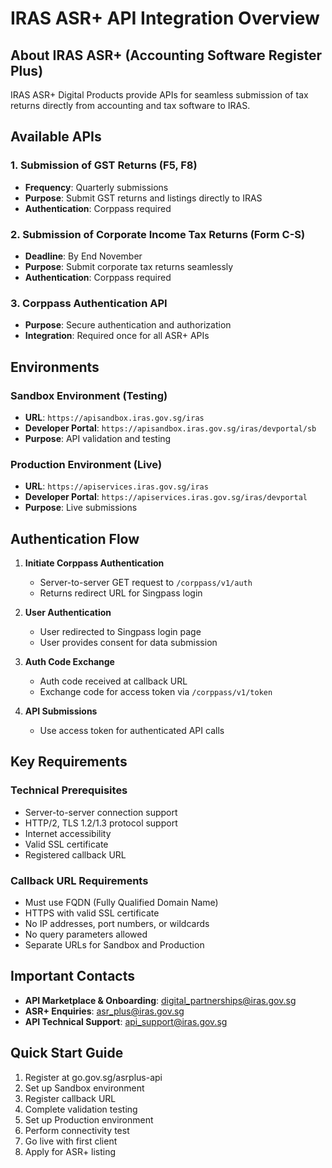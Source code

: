 # IRAS ASR+ API Integration Overview

## About IRAS ASR+ (Accounting Software Register Plus)

IRAS ASR+ Digital Products provide APIs for seamless submission of tax returns directly from accounting and tax software to IRAS.

## Available APIs

### 1. Submission of GST Returns (F5, F8)
- **Frequency**: Quarterly submissions
- **Purpose**: Submit GST returns and listings directly to IRAS
- **Authentication**: Corppass required

### 2. Submission of Corporate Income Tax Returns (Form C-S)
- **Deadline**: By End November
- **Purpose**: Submit corporate tax returns seamlessly
- **Authentication**: Corppass required

### 3. Corppass Authentication API
- **Purpose**: Secure authentication and authorization
- **Integration**: Required once for all ASR+ APIs

## Environments

### Sandbox Environment (Testing)
- **URL**: `https://apisandbox.iras.gov.sg/iras`
- **Developer Portal**: `https://apisandbox.iras.gov.sg/iras/devportal/sb`
- **Purpose**: API validation and testing

### Production Environment (Live)
- **URL**: `https://apiservices.iras.gov.sg/iras`
- **Developer Portal**: `https://apiservices.iras.gov.sg/iras/devportal`
- **Purpose**: Live submissions

## Authentication Flow

1. **Initiate Corppass Authentication**
   - Server-to-server GET request to `/corppass/v1/auth`
   - Returns redirect URL for Singpass login

2. **User Authentication**
   - User redirected to Singpass login page
   - User provides consent for data submission

3. **Auth Code Exchange**
   - Auth code received at callback URL
   - Exchange code for access token via `/corppass/v1/token`

4. **API Submissions**
   - Use access token for authenticated API calls

## Key Requirements

### Technical Prerequisites
- Server-to-server connection support
- HTTP/2, TLS 1.2/1.3 protocol support
- Internet accessibility
- Valid SSL certificate
- Registered callback URL

### Callback URL Requirements
- Must use FQDN (Fully Qualified Domain Name)
- HTTPS with valid SSL certificate
- No IP addresses, port numbers, or wildcards
- No query parameters allowed
- Separate URLs for Sandbox and Production

## Important Contacts

- **API Marketplace & Onboarding**: digital_partnerships@iras.gov.sg
- **ASR+ Enquiries**: asr_plus@iras.gov.sg
- **API Technical Support**: api_support@iras.gov.sg

## Quick Start Guide

1. Register at go.gov.sg/asrplus-api
2. Set up Sandbox environment
3. Register callback URL
4. Complete validation testing
5. Set up Production environment
6. Perform connectivity test
7. Go live with first client
8. Apply for ASR+ listing